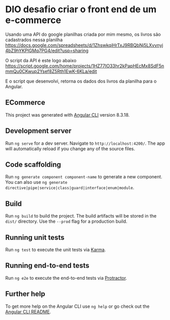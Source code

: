 # DIO desafio criar o front end de um e-commerce
Usando uma API do google planilhas criada por mim mesmo, os livros são cadastrados nessa planilha
https://docs.google.com/spreadsheets/d/1ZhswkqiHrTxJ9RBQbNj5LXvvnyj4bZ9hYKPlGMq7PG4/edit?usp=sharing

O script da API é este logo abaixo
https://script.google.com/home/projects/1HZ77IO33hr2kPapHEcMx8SdF5nmmQu0CKwup2Ysef8Z5Rth1EwK-6KLa/edit

E o script que desenvolvi, retorna os dados dos livros da planilha para o Angular.

## ECommerce

This project was generated with [Angular CLI](https://github.com/angular/angular-cli) version 8.3.18.

## Development server

Run `ng serve` for a dev server. Navigate to `http://localhost:4200/`. The app will automatically reload if you change any of the source files.

## Code scaffolding

Run `ng generate component component-name` to generate a new component. You can also use `ng generate directive|pipe|service|class|guard|interface|enum|module`.

## Build

Run `ng build` to build the project. The build artifacts will be stored in the `dist/` directory. Use the `--prod` flag for a production build.

## Running unit tests

Run `ng test` to execute the unit tests via [Karma](https://karma-runner.github.io).

## Running end-to-end tests

Run `ng e2e` to execute the end-to-end tests via [Protractor](http://www.protractortest.org/).

## Further help

To get more help on the Angular CLI use `ng help` or go check out the [Angular CLI README](https://github.com/angular/angular-cli/blob/master/README.md).
